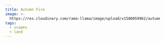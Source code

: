 ```yaml
---
title: Autumn Fire
image: >-
  https://res.cloudinary.com/rama-llama/image/upload/v1580059962/autumn_fire_fxulit.jpg
tags:
  - scapes
  - land
---
```


